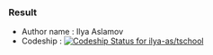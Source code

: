 
### Result ###

* Author name : Ilya Aslamov
* Codeship : [ ![Codeship Status for ilya-as/tschool](https://app.codeship.com/projects/5e1285c0-c8d7-0137-9baf-4ed34c1d115f/status?branch=master)](https://app.codeship.com/projects/5e1285c0-c8d7-0137-9baf-4ed34c1d115f)


